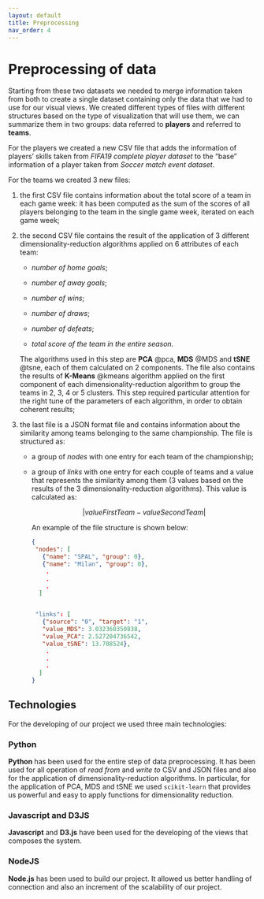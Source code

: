 ```yaml
---
layout: default
title: Preprocessing
nav_order: 4
---
```


# Preprocessing of data
Starting from these two datasets we needed to merge information taken
from both to create a single dataset containing only the data that we
had to use for our visual views. We created different types of files
with different structures based on the type of visualization that will
use them, we can summarize them in two groups: data referred to
**players** and referred to **teams**.

For the players we created a new CSV file that adds the information of
players’ skills taken from *FIFA19 complete player dataset* to the
“base” information of a player taken from *Soccer match event dataset*.

For the teams we created 3 new files:

1. the first CSV file contains information about the total score of a
    team in each game week: it has been computed as the sum of the
    scores of all players belonging to the team in the single game week,
    iterated on each game week;

2. the second CSV file contains the result of the application of 3
    different dimensionality-reduction algorithms applied on 6
    attributes of each team:

    -   *number of home goals*;

    -   *number of away goals*;

    -   *number of wins*;

    -   *number of draws*;

    -   *number of defeats*;

    -   *total score of the team in the entire season*.

    The algorithms used in this step are **PCA** @pca, **MDS** @MDS and
    **tSNE** @tsne, each of them calculated on 2 components. The file
    also contains the results of **K-Means** @kmeans algorithm applied
    on the first component of each dimensionality-reduction algorithm to
    group the teams in 2, 3, 4 or 5 clusters. This step required
    particular attention for the right tune of the parameters of each
    algorithm, in order to obtain coherent results;

3. the last file is a JSON format file and contains information about
    the similarity among teams belonging to the same championship. The
    file is structured as:

    -   a group of *nodes* with one entry for each team of the
        championship;

    -   a group of *links* with one entry for each couple of teams and a
        value that represents the similarity among them (3 values based
        on the results of the 3 dimensionality-reduction algorithms).
        This value is calculated as:

        $$\left| valueFirstTeam - valueSecondTeam \right|$$

        An example of the file structure is shown below:

        ```json
        {
         "nodes": [
           {"name": "SPAL", "group": 0},
           {"name": "Milan", "group": 0},
            .
            .
            .
          ]


         "links": [
           {"source": "0", "target": "1",
           "value_MDS": 3.032360350838,
           "value_PCA": 2.527204736542,
           "value_tSNE": 13.708524},
            .
            .
            .
          ]
        }
        ```

## Technologies

For the developing of our project we used three main technologies:

### Python

**Python** has been used for the entire step of data
preprocessing. It has been used for all operation of *read from* and
*write to* CSV and JSON files and also for the application of
dimensionality-reduction algorithms. In particular, for the application
of PCA, MDS and tSNE we used `scikit-learn` that provides us powerful
and easy to apply functions for dimensionality reduction.

### Javascript and D3JS

**Javascript** and **D3.js** have been used for the
developing of the views that composes the system.

### NodeJS

**Node.js** has been used to build our project. It allowed us
better handling of connection and also an increment of the scalability
of our project.
